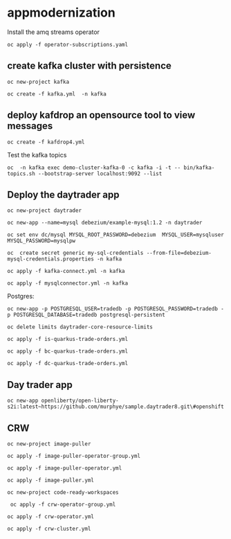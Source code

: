 # appmodernization

Install the amq streams operator

`oc apply -f operator-subscriptions.yaml`

## create kafka cluster with persistence

`oc new-project kafka`

`oc create -f kafka.yml  -n kafka`

## deploy kafdrop an opensource tool to view messages

`oc create -f kafdrop4.yml`


Test the kafka topics

`oc  -n kafka exec demo-cluster-kafka-0 -c kafka -i -t -- bin/kafka-topics.sh --bootstrap-server localhost:9092 --list`

## Deploy the daytrader app

`oc new-project daytrader`

`oc new-app --name=mysql debezium/example-mysql:1.2 -n daytrader`

`oc set env dc/mysql MYSQL_ROOT_PASSWORD=debezium  MYSQL_USER=mysqluser MYSQL_PASSWORD=mysqlpw`

`oc  create secret generic my-sql-credentials --from-file=debezium-mysql-credentials.properties -n kafka`


`oc apply -f kafka-connect.yml -n kafka`

`oc apply -f mysqlconnector.yml -n kafka`

Postgres:

`oc new-app -p POSTGRESQL_USER=tradedb -p POSTGRESQL_PASSWORD=tradedb -p POSTGRESQL_DATABASE=tradedb postgresql-persistent`

`oc delete limits daytrader-core-resource-limits`

`oc apply -f is-quarkus-trade-orders.yml`

`oc apply -f bc-quarkus-trade-orders.yml`

`oc apply -f dc-quarkus-trade-orders.yml`

## Day trader app

`oc new-app openliberty/open-liberty-s2i:latest~https://github.com/murphye/sample.daytrader8.git\#openshift`

## CRW

`oc new-project image-puller`

`oc apply -f image-puller-operator-group.yml`

`oc apply -f image-puller-operator.yml`

`oc apply -f image-puller.yml`

`oc new-project code-ready-workspaces`

` oc apply -f crw-operator-group.yml`

`oc apply -f crw-operator.yml`

`oc apply -f crw-cluster.yml`